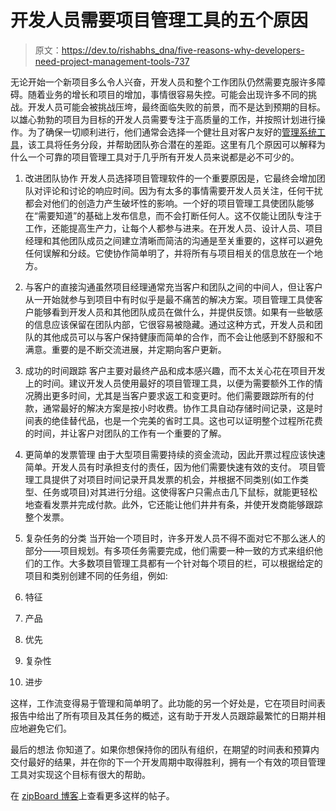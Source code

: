 # 开发人员需要项目管理工具的五个原因

> 原文：<https://dev.to/rishabhs_dna/five-reasons-why-developers-need-project-management-tools-737>

无论开始一个新项目多么令人兴奋，开发人员和整个工作团队仍然需要克服许多障碍。随着业务的增长和项目的增加，事情很容易失控。可能会出现许多不同的挑战。开发人员可能会被挑战压垮，最终面临失败的前景，而不是达到预期的目标。以雄心勃勃的项目为目标的开发人员需要专注于高质量的工作，并按照计划进行操作。为了确保一切顺利进行，他们通常会选择一个健壮且对客户友好的[管理系统工具](https://blog.zipboard.co/what-tools-do-you-use-to-manage-software-projects-a5b77502b5f2)，该工具将任务分段，并帮助团队弥合潜在的差距。这里有几个原因可以解释为什么一个可靠的项目管理工具对于几乎所有开发人员来说都是必不可少的。

1.  改进团队协作
    开发人员选择项目管理软件的一个重要原因是，它最终会增加团队对评论和讨论的响应时间。因为有太多的事情需要开发人员关注，任何干扰都会对他们的创造力产生破坏性的影响。一个好的项目管理工具使团队能够在“需要知道”的基础上发布信息，而不会打断任何人。这不仅能让团队专注于工作，还能提高生产力，让每个人都参与进来。在开发人员、设计人员、项目经理和其他团队成员之间建立清晰而简洁的沟通是至关重要的，这样可以避免任何误解和分歧。它使协作简单明了，并将所有与项目相关的信息放在一个地方。

2.  与客户的直接沟通虽然项目经理通常充当客户和团队之间的中间人，但让客户从一开始就参与到项目中有时似乎是最不痛苦的解决方案。项目管理工具使客户能够看到开发人员和其他团队成员在做什么，并提供反馈。如果有一些敏感的信息应该保留在团队内部，它很容易被隐藏。通过这种方式，开发人员和团队的其他成员可以与客户保持健康而简单的合作，而不会让他感到不舒服和不满意。重要的是不断交流进展，并定期向客户更新。

3.  成功的时间跟踪
    客户主要对最终产品和成本感兴趣，而不太关心花在项目开发上的时间。建议开发人员使用最好的项目管理工具，以便为需要额外工作的情况腾出更多时间，尤其是当客户要求返工和变更时。他们需要跟踪所有的付款，通常最好的解决方案是按小时收费。协作工具自动存储时间记录，这是时间表的绝佳替代品，也是一个完美的省时工具。这也可以证明整个过程所花费的时间，并让客户对团队的工作有一个重要的了解。

4.  更简单的发票管理
    由于大型项目需要持续的资金流动，因此开票过程应该快速简单。开发人员有时承担支付的责任，因为他们需要快速有效的支付。
    项目管理工具提供了对项目时间记录开具发票的机会，并根据不同类别(如工作类型、任务或项目)对其进行分组。这使得客户只需点击几下鼠标，就能更轻松地查看发票并完成付款。此外，它还能让他们井井有条，并使开发商能够跟踪整个发票。

5.  复杂任务的分类
    当开始一个项目时，许多开发人员不得不面对它不那么迷人的部分——项目规划。有多项任务需要完成，他们需要一种一致的方式来组织他们的工作。大多数项目管理工具都有一个针对每个项目的栏，可以根据给定的项目和类别创建不同的任务组，例如:

6.  特征

7.  产品

8.  优先

9.  复杂性

10.  进步

这样，工作流变得易于管理和简单明了。此功能的另一个好处是，它在项目时间表报告中给出了所有项目及其任务的概述，这有助于开发人员跟踪最繁忙的日期并相应地避免它们。

最后的想法
你知道了。如果你想保持你的团队有组织，在期望的时间表和预算内交付最好的结果，并在你的下一个开发周期中取得胜利，拥有一个有效的项目管理工具对实现这个目标有很大的帮助。

在 [zipBoard 博客](blog.zipboard.co)上查看更多这样的帖子。